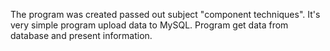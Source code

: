 The program was created passed out subject "component techniques". It's very simple program upload data to MySQL. Program get data from database and present information.
